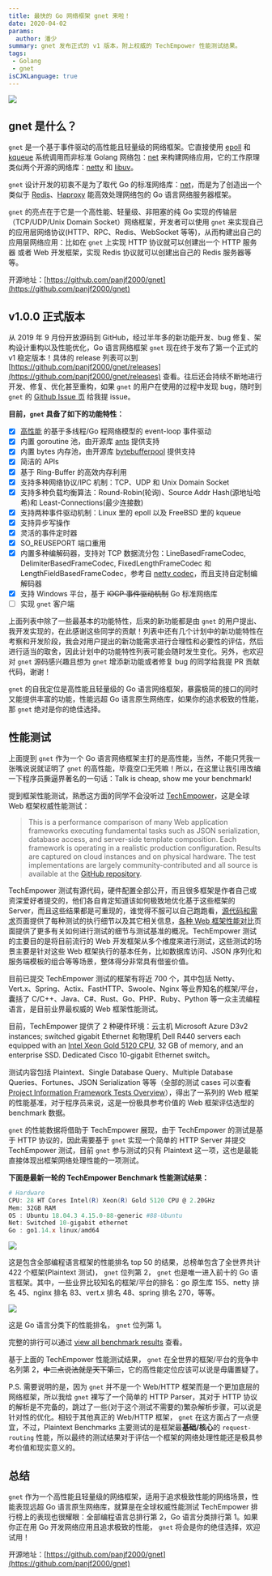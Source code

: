 ```yaml
---
title: 最快的 Go 网络框架 gnet 来啦！
date: 2020-04-02
params:
  author: 潘少
summary: gnet 发布正式的 v1 版本，附上权威的 TechEmpower 性能测试结果。
tags:
 - Golang
 - gnet
isCJKLanguage: true
---
```


![](https://res.strikefreedom.top/static_res/blog/figures/gnet@f2be45.png)

## gnet 是什么？

`gnet` 是一个基于事件驱动的高性能且轻量级的网络框架。它直接使用 [epoll](https://en.wikipedia.org/wiki/Epoll) 和 [kqueue](https://en.wikipedia.org/wiki/Kqueue) 系统调用而非标准 Golang 网络包：[net](https://golang.org/pkg/net/) 来构建网络应用，它的工作原理类似两个开源的网络库：[netty](https://github.com/netty/netty) 和 [libuv](https://github.com/libuv/libuv)。

`gnet` 设计开发的初衷不是为了取代 Go 的标准网络库：[net](https://golang.org/pkg/net/)，而是为了创造出一个类似于 [Redis](http://redis.io)、[Haproxy](http://www.haproxy.org) 能高效处理网络包的 Go 语言网络服务器框架。

`gnet` 的亮点在于它是一个高性能、轻量级、非阻塞的纯 Go 实现的传输层（TCP/UDP/Unix Domain Socket）网络框架，开发者可以使用 `gnet` 来实现自己的应用层网络协议(HTTP、RPC、Redis、WebSocket 等等)，从而构建出自己的应用层网络应用：比如在 `gnet` 上实现 HTTP 协议就可以创建出一个 HTTP 服务器 或者 Web 开发框架，实现 Redis 协议就可以创建出自己的 Redis 服务器等等。

开源地址：[https://github.com/panjf2000/gnet](https://github.com/panjf2000/gnet)

## v1.0.0 正式版本

从 2019 年 9 月份开放源码到 GitHub，经过半年多的新功能开发、bug 修复、架构设计重构以及性能优化，Go 语言网络框架 `gnet` 现在终于发布了第一个正式的 v1 稳定版本！具体的 release 列表可以到 [https://github.com/panjf2000/gnet/releases](https://github.com/panjf2000/gnet/releases) 查看。往后还会持续不断地进行开发、修复、优化甚至重构，如果 `gnet` 的用户在使用的过程中发现 bug，随时到 `gnet` 的 [Github Issue 页](https://github.com/panjf2000/gnet/issues) 给我提 issue。

**目前，`gnet` 具备了如下的功能特性：**

- [X] [高性能](#-%E6%80%A7%E8%83%BD%E6%B5%8B%E8%AF%95) 的基于多线程/Go 程网络模型的 event-loop 事件驱动
- [X] 内置 goroutine 池，由开源库 [ants](https://github.com/panjf2000/ants) 提供支持
- [X] 内置 bytes 内存池，由开源库 [bytebufferpool](https://github.com/valyala/bytebufferpool) 提供支持
- [X] 简洁的 APIs
- [X] 基于 Ring-Buffer 的高效内存利用
- [X] 支持多种网络协议/IPC 机制：TCP、UDP 和 Unix Domain Socket
- [X] 支持多种负载均衡算法：Round-Robin(轮询)、Source Addr Hash(源地址哈希)和 Least-Connections(最少连接数)
- [X] 支持两种事件驱动机制：Linux 里的 epoll 以及 FreeBSD 里的 kqueue
- [X] 支持异步写操作
- [X] 灵活的事件定时器
- [X] SO_REUSEPORT 端口重用
- [X] 内置多种编解码器，支持对 TCP 数据流分包：LineBasedFrameCodec, DelimiterBasedFrameCodec, FixedLengthFrameCodec 和 LengthFieldBasedFrameCodec，参考自 [netty codec](https://netty.io/4.1/api/io/netty/handler/codec/package-summary.html)，而且支持自定制编解码器
- [X] 支持 Windows 平台，基于 ~~IOCP 事件驱动机制~~ Go 标准网络库
- [ ] 实现 `gnet` 客户端

上面列表中除了一些最基本的功能特性，后来的新功能都是由 `gnet` 的用户提出、我开发实现的，在此感谢这些同学的贡献！列表中还有几个计划中的新功能特性在考察和开发阶段，我会对用户提出的新功能需求进行合理性和必要性的评估，然后进行适当的取舍，因此计划中的功能特性列表可能会随时发生变化。另外，也欢迎对 `gnet` 源码感兴趣且想为 `gnet` 增添新功能或者修复 bug 的同学给我提 PR 贡献代码，谢谢！

`gnet` 的自我定位是高性能且轻量级的 Go 语言网络框架，暴露极简的接口的同时又能提供丰富的功能，性能远超 Go 语言原生网络库，如果你的追求极致的性能，那 `gnet` 绝对是你的绝佳选择。

## 性能测试

上面提到 `gnet` 作为一个 Go 语言网络框架主打的是高性能，当然，不能只凭我一张嘴说说就证明了 `gnet` 的高性能，毕竟空口无凭嘛！所以，在这里让我引用改编一下程序员撕逼界著名的一句话：Talk is cheap, show me your benchmark!

提到框架性能测试，熟悉这方面的同学不会没听过 [TechEmpower](https://www.techempower.com/benchmarks/)，这是全球 Web 框架权威性能测试：

> This is a performance comparison of many Web application frameworks executing fundamental tasks such as JSON serialization, database access, and server-side template composition. Each framework is operating in a realistic production configuration. Results are captured on cloud instances and on physical hardware. The test implementations are largely community-contributed and all source is available at the [GitHub repository](https://github.com/TechEmpower/FrameworkBenchmarks).

TechEmpower 测试有源代码，硬件配置全部公开，而且很多框架是作者自己或资深爱好者提交的，他们各自肯定知道该如何极致地优化基于这些框架的 Server，而且这些结果都是可重现的，谁觉得不服可以自己跑跑看，[源代码和需求](https://github.com/TechEmpower/FrameworkBenchmarks/wiki/Project-Information-Framework-Tests-Overview)页面提供了每种测试的执行细节以及其它相关信息，[各种 Web 框架性能对比](https://www.techempower.com/benchmarks/#section=test&runid=c7152e8f-5b33-4ae7-9e89-630af44bc8de&hw=ph&test=plaintext)页面提供了更多有关如何进行测试的细节与测试基准的概况。TechEmpower 测试的主要目的是将目前流行的 Web 开发框架从多个维度来进行测试，这些测试的场景主要是针对这些 Web 框架执行的基本任务，比如数据库访问、JSON 序列化和服务端模板的组合等等场景，整体得分非常具有借鉴价值。

目前已提交 TechEmpower 测试的框架有将近 700 个，其中包括 Netty、Vert.x、Spring、Actix、FastHTTP、Swoole、Nginx 等业界知名的框架/平台，囊括了 C/C++、Java、C#、Rust、Go、PHP、Ruby、Python 等一众主流编程语言，是目前业界最权威的 Web 框架性能测试。

目前，TechEmpower 提供了 2 种硬件环境：云主机 Microsoft Azure D3v2 instances; switched gigabit Ethernet 和物理机 Dell R440 servers each equipped with an [Intel Xeon Gold 5120 CPU](https://ark.intel.com/products/120474/Intel-Xeon-Gold-5120-Processor-19_25M-Cache-2_20-GHz), 32 GB of memory, and an enterprise SSD. Dedicated Cisco 10-gigabit Ethernet switch。

测试内容包括 Plaintext、Single Database Query、Multiple Database Queries、Fortunes、JSON Serialization 等等（全部的测试 cases 可以查看 [Project Information Framework Tests Overview](https://github.com/TechEmpower/FrameworkBenchmarks/wiki/Project-Information-Framework-Tests-Overview#test-types)），得出了一系列的 Web 框架的性能基准，对于程序员来说，这是一份极具参考价值的 Web 框架评估选型的 benchmark 数据。

`gnet` 的性能数据将借助于 TechEmpower 展现，由于 TechEmpower 的测试是基于 HTTP 协议的，因此需要基于 `gnet` 实现一个简单的 HTTP Server 并提交 TechEmpower 测试，目前 `gnet` 参与测试的只有 Plaintext 这一项，这也是最能直接体现出框架网络处理性能的一项测试。

**下面是最新一轮的 TechEmpower Benchmark 性能测试结果：**

```powershell
# Hardware
CPU: 28 HT Cores Intel(R) Xeon(R) Gold 5120 CPU @ 2.20GHz
Mem: 32GB RAM
OS : Ubuntu 18.04.3 4.15.0-88-generic #88-Ubuntu
Net: Switched 10-gigabit ethernet
Go : go1.14.x linux/amd64
```

![](https://res.strikefreedom.top/static_res/blog/figures/techempower-all.jpg)

这是包含全部编程语言框架的性能排名 top 50 的结果，总榜单包含了全世界共计 422 个框架(Plaintext 测试)， `gnet` 位列第 2， `gnet` 也是唯一进入前十的 Go 语言框架。其中，一些业界比较知名的框架/平台的排名：go 原生库 155、netty 排名 45、nginx 排名 83、vert.x 排名 48、spring 排名 270，等等。

![](https://res.strikefreedom.top/static_res/blog/figures/techempower-go.png)

这是 Go 语言分类下的性能排名， `gnet` 位列第 1。

完整的排行可以通过 [view all benchmark results](https://www.techempower.com/benchmarks/#section=test&runid=b24568ff-8eb3-4e5a-816f-8284bd5ec89c&hw=ph&test=plaintext) 查看。

基于上面的 TechEmpower 性能测试结果， `gnet` 在全世界的框架/平台的竞争中名列第 2，~~中二点说法就是天下第二~~，它的高性能定位应该可以说是毋庸置疑了。

P.S. 需要说明的是，因为 `gnet` 并不是一个 Web/HTTP 框架而是一个更加底层的网络框架，所以我给 `gnet` 裸写了一个简单的 HTTP Parser，其对于 HTTP 协议的解析是不完备的，跳过了一些(对于这个测试不需要的)繁杂解析步骤，可以说是针对性的优化。相较于其他真正的 Web/HTTP 框架， `gnet` 在这方面占了一点便宜，不过，Plaintext Benchmarks 主要测试的是框架最**基础/核心**的 `request-routing` 性能，所以最终的测试结果对于评估一个框架的网络处理性能还是极具参考价值和现实意义的。

## 总结

`gnet` 作为一个高性能且轻量级的网络框架，适用于追求极致性能的网络场景，性能表现远超 Go 语言原生网络库，就算是在全球权威性能测试 TechEmpower 排行榜上的表现也很耀眼：全部编程语言总排行第 2，Go 语言分类排行第 1。如果你正在用 Go 开发网络应用且追求极致的性能， `gnet` 将会是你的绝佳选择，欢迎试用！

开源地址：[https://github.com/panjf2000/gnet](https://github.com/panjf2000/gnet)
